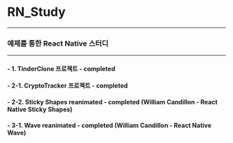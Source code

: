 # RN_Study

---

### 예제를 통한 React Native 스터디

---

#### - 1. TinderClone 프로젝트 - completed

#### - 2-1. CryptoTracker 프로젝트 - completed

#### - 2-2. Sticky Shapes reanimated - completed (William Candillon - React Native Sticky Shapes)

#### - 3-1. Wave reanimated - completed (William Candillon - React Native Wave)
